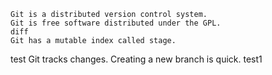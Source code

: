 ```
Git is a distributed version control system.
Git is free software distributed under the GPL.
diff
Git has a mutable index called stage.
```
test
Git tracks changes.
Creating a new branch is quick.
test1
